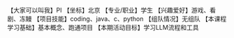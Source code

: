 【大家可以叫我】PI
【坐标】北京
【专业/职业】学生
【兴趣爱好】游戏、看剧、冻鳗
【项目技能】coding、java、c、python
【组队情况】无组队
【本课程学习基础】基本概念、跑通项目
【本期活动目标】学习LLM流程和工具
